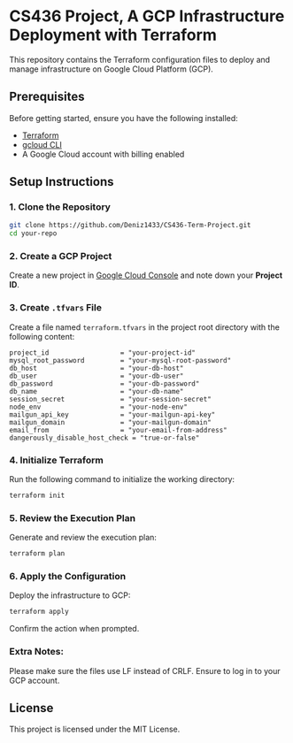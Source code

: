 # CS436 Project, A GCP Infrastructure Deployment with Terraform

This repository contains the Terraform configuration files to deploy and manage infrastructure on Google Cloud Platform (GCP).

## Prerequisites

Before getting started, ensure you have the following installed:

- [Terraform](https://www.terraform.io/downloads)
- [gcloud CLI](https://cloud.google.com/sdk/docs/install)
- A Google Cloud account with billing enabled

## Setup Instructions

### 1. Clone the Repository

```bash
git clone https://github.com/Deniz1433/CS436-Term-Project.git
cd your-repo
````

### 2. Create a GCP Project

Create a new project in [Google Cloud Console](https://console.cloud.google.com/) and note down your **Project ID**.

### 3. Create `.tfvars` File

Create a file named `terraform.tfvars` in the project root directory with the following content:

```hcl
project_id                  = "your-project-id"
mysql_root_password         = "your-mysql-root-password"
db_host                     = "your-db-host"
db_user                     = "your-db-user"
db_password                 = "your-db-password"
db_name                     = "your-db-name"
session_secret              = "your-session-secret"
node_env                    = "your-node-env"
mailgun_api_key             = "your-mailgun-api-key"
mailgun_domain              = "your-mailgun-domain"
email_from                  = "your-email-from-address"
dangerously_disable_host_check = "true-or-false"
```

### 4. Initialize Terraform

Run the following command to initialize the working directory:

```bash
terraform init
```

### 5. Review the Execution Plan

Generate and review the execution plan:

```bash
terraform plan
```

### 6. Apply the Configuration

Deploy the infrastructure to GCP:

```bash
terraform apply
```

Confirm the action when prompted.

### Extra Notes:

Please make sure the files use LF instead of CRLF.
Ensure to log in to your GCP account.

## License

This project is licensed under the MIT License.
